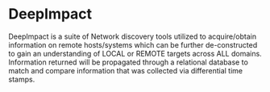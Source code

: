 # DeepImpact
DeepImpact is a suite of Network discovery tools utilized to acquire/obtain information on remote hosts/systems which can be further de-constructed to gain an understanding of LOCAL or REMOTE targets across ALL domains. Information returned will be propagated through a relational database to match and compare information that was collected via differential time stamps.
